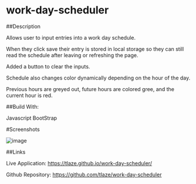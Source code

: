 # work-day-scheduler

##Description

Allows user to input entries into a work day schedule. 

When they click save their entry is stored in local storage so they can still read the schedule after leaving or refreshing the page.

Added a button to clear the inputs.

Schedule also changes color dynamically depending on the hour of the day.

Previous hours are greyed out, future hours are colored gree, and the current hour is red.


##Build With:

Javascript
BootStrap


#Screenshots


![image](https://user-images.githubusercontent.com/47471193/134700484-a8311db0-3912-401d-b8f5-7406762eb390.png)


##Links

Live Application: https://tlaze.github.io/work-day-scheduler/

Github Repository: https://github.com/tlaze/work-day-scheduler
